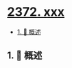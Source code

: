 # [2372. xxx](https://github.com/Tdahuyou/TNotes.leetcode/tree/main/notes/2372.%20xxx)

<!-- region:toc -->

- [1. 📝 概述](#1--概述)

<!-- endregion:toc -->

## 1. 📝 概述
